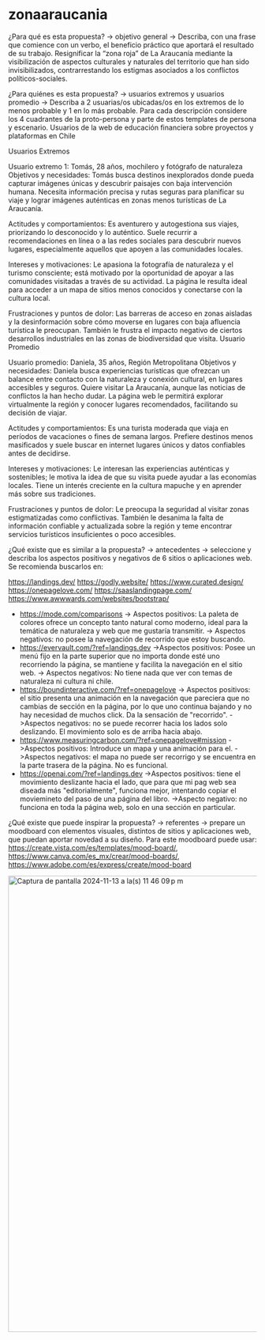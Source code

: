 # zonaaraucania

¿Para qué es esta propuesta? → objetivo general → Describa, con una frase que comience con un verbo, el beneficio práctico que aportará el resultado de su trabajo.
Resignificar la “zona roja” de La Araucanía mediante la visibilización de aspectos culturales y naturales del territorio que han sido invisibilizados, contrarrestando los estigmas asociados a los conflictos políticos-sociales.

¿Para quiénes es esta propuesta? → usuarios extremos y usuarios promedio → Describa a 2 usuarias/os ubicadas/os en los extremos de lo menos probable y 1 en lo más probable. Para cada descripción considere los 4 cuadrantes de la proto-persona y parte de estos templates de persona y escenario.
Usuarios de la web de educación financiera sobre proyectos y plataformas en Chile

Usuarios Extremos

Usuario extremo 1: Tomás, 28 años, mochilero y fotógrafo de naturaleza
Objetivos y necesidades: Tomás busca destinos inexplorados donde pueda capturar imágenes únicas y descubrir paisajes con baja intervención humana. Necesita información precisa y rutas seguras para planificar su viaje y lograr imágenes auténticas en zonas menos turísticas de La Araucanía.

Actitudes y comportamientos: Es aventurero y autogestiona sus viajes, priorizando lo desconocido y lo auténtico. Suele recurrir a recomendaciones en línea o a las redes sociales para descubrir nuevos lugares, especialmente aquellos que apoyen a las comunidades locales.

Intereses y motivaciones: Le apasiona la fotografía de naturaleza y el turismo consciente; está motivado por la oportunidad de apoyar a las comunidades visitadas a través de su actividad. La página le resulta ideal para acceder a un mapa de sitios menos conocidos y conectarse con la cultura local.

Frustraciones y puntos de dolor: Las barreras de acceso en zonas aisladas y la desinformación sobre cómo moverse en lugares con baja afluencia turística le preocupan. También le frustra el impacto negativo de ciertos desarrollos industriales en las zonas de biodiversidad que visita.
Usuario Promedio

Usuario promedio: Daniela, 35 años, Región Metropolitana
Objetivos y necesidades: Daniela busca experiencias turísticas que ofrezcan un balance entre contacto con la naturaleza y conexión cultural, en lugares accesibles y seguros. Quiere visitar La Araucanía, aunque las noticias de conflictos la han hecho dudar. La página web le permitirá explorar virtualmente la región y conocer lugares recomendados, facilitando su decisión de viajar.

Actitudes y comportamientos: Es una turista moderada que viaja en períodos de vacaciones o fines de semana largos. Prefiere destinos menos masificados y suele buscar en internet lugares únicos y datos confiables antes de decidirse.

Intereses y motivaciones: Le interesan las experiencias auténticas y sostenibles; le motiva la idea de que su visita puede ayudar a las economías locales. Tiene un interés creciente en la cultura mapuche y en aprender más sobre sus tradiciones.

Frustraciones y puntos de dolor: Le preocupa la seguridad al visitar zonas estigmatizadas como conflictivas. También le desanima la falta de información confiable y actualizada sobre la región y teme encontrar servicios turísticos insuficientes o poco accesibles.

¿Qué existe que es similar a la propuesta? → antecedentes → seleccione y describa los aspectos positivos y negativos de 6 sitios o aplicaciones web. Se recomienda buscarlos en:

https://landings.dev/
https://godly.website/
https://www.curated.design/
https://onepagelove.com/
https://saaslandingpage.com/
https://www.awwwards.com/websites/bootstrap/

* https://mode.com/comparisons -> Aspectos positivos: La paleta de colores ofrece un concepto tanto natural como moderno, ideal para la temática de naturaleza y web que me gustaría transmitir. -> Aspectos negativos: no posee la navegación de recorrido que estoy buscando.
* https://evervault.com/?ref=landings.dev ->Aspectos positivos: Posee un menú fijo en la parte superior que no importa donde esté uno recorriendo la página, se mantiene y facilita la navegación en el sitio web. -> Aspectos negativos: No tiene nada que ver con temas de naturaleza ni cultura ni chile.
* https://boundinteractive.com/?ref=onepagelove -> Aspectos positivos: el sitio presenta una animación en la navegación que pareciera que no cambias de sección en la página, por lo que uno continua bajando y no hay necesidad de muchos click. Da la sensación de "recorrido". ->Aspectos negativos: no se puede recorrer hacia los lados solo deslizando. El movimiento solo es de arriba hacia abajo.
* https://www.measuringcarbon.com/?ref=onepagelove#mission ->Aspectos positivos: Introduce un mapa y una animación para el. ->Aspectos negativos: el mapa no puede ser recorrigo y se encuentra en la parte trasera de la página. No es funcional.
* https://openai.com/?ref=landings.dev ->Aspectos positivos: tiene el movimiento deslizante hacia el lado, que para que mi pag web sea diseada más "editorialmente", funciona mejor, intentando copiar el moviemineto del paso de una página del libro. ->Aspecto negativo: no funciona en toda la página web, solo en una sección en particular. 

¿Qué existe que puede inspirar la propuesta? → referentes → prepare un moodboard con elementos visuales, distintos de sitios y aplicaciones web, que puedan aportar novedad a su diseño. Para este moodboard puede usar: https://create.vista.com/es/templates/mood-board/, https://www.canva.com/es_mx/crear/mood-boards/, https://www.adobe.com/es/express/create/mood-board


<img width="923" alt="Captura de pantalla 2024-11-13 a la(s) 11 46 09 p m" src="https://github.com/user-attachments/assets/10183122-e1f4-4732-9a37-ead37740bfd1">




